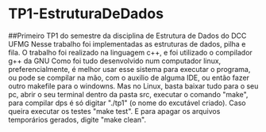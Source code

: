 # TP1-EstruturaDeDados
##Primeiro TP1 do semestre da disciplina de Estrutura de Dados do DCC UFMG
Nesse trabalho foi implementadas as estruturas de dados, pilha e fila.
O trabalho foi realizado na linguagem c++, e foi utilizado o compilador g++ da GNU
Como foi tudo desenvolvido num computador linux, preferencialmente, é melhor usar esse sistema para executar o programa, ou pode se compilar na mão, com o auxilio de alguma IDE, ou então fazer outro makefile para o windowns.
Mas no Linux, basta baixar tudo para o seu pc, abrir o seu terminal dentro da pasta src, executar o comando "make", para compilar dps é só digitar "./tp1" (o nome do excutável criado). Caso queira executar os testes "make test". E para apagar os arquivos temporários gerados, digite "make clean".
 
